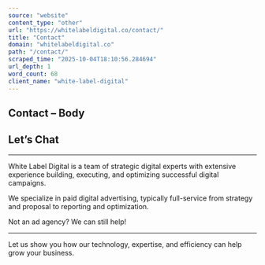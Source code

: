 ```yaml
---
source: "website"
content_type: "other"
url: "https://whitelabeldigital.co/contact/"
title: "Contact"
domain: "whitelabeldigital.co"
path: "/contact/"
scraped_time: "2025-10-04T18:10:56.284694"
url_depth: 1
word_count: 68
client_name: "white-label-digital"
---
```


## Contact – Body

## Let’s Chat

---

White Label Digital is a team of strategic digital experts with extensive experience building, executing, and optimizing successful digital campaigns.

We specialize in paid digital advertising, typically full-service from strategy and proposal to reporting and optimization.

Not an ad agency? We can still help!

---

Let us show you how our technology, expertise, and efficiency can help grow your business.